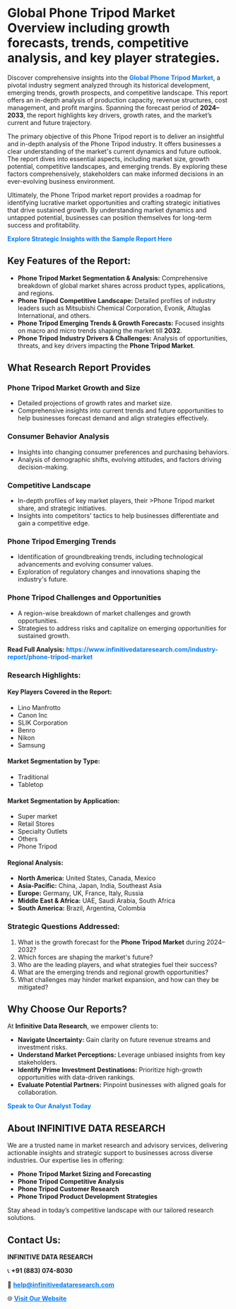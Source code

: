 <h1>Global Phone Tripod Market Overview including growth forecasts, trends, competitive analysis, and key player strategies.</h1>
<p>
Discover comprehensive insights into the 
<a href="https://www.infinitivedataresearch.com/industry-report/phone-tripod-market" rel="dofollow" style="color: #007BFF; text-decoration: none;"><strong>Global Phone Tripod Market</strong></a>, a pivotal industry segment analyzed through its historical development, emerging trends, growth prospects, and competitive landscape. This report offers an in-depth analysis of production capacity, revenue structures, cost management, and profit margins. Spanning the forecast period of <strong>2024–2033</strong>, the report highlights key drivers, growth rates, and the market’s current and future trajectory.
</p>
<p>
The primary objective of this Phone Tripod report is to deliver an insightful and in-depth analysis of the Phone Tripod industry. It offers businesses a clear understanding of the market's current dynamics and future outlook. The report dives into essential aspects, including market size, growth potential, competitive landscapes, and emerging trends. By exploring these factors comprehensively, stakeholders can make informed decisions in an ever-evolving business environment.
</p>
<p>
Ultimately, the Phone Tripod market report provides a roadmap for identifying lucrative market opportunities and crafting strategic initiatives that drive sustained growth. By understanding market dynamics and untapped potential, businesses can position themselves for long-term success and profitability.
</p>
<p>
<a href="https://www.infinitivedataresearch.com/request-sample/reportId=112638" style="color: #007BFF; text-decoration: none;"><strong>Explore Strategic Insights with the Sample Report Here</strong></a>
</p>

<h2>Key Features of the Report:</h2>
<ul>
<li><strong>Phone Tripod Market Segmentation & Analysis:</strong> Comprehensive breakdown of global market shares across product types, applications, and regions.</li>
<li><strong>Phone Tripod Competitive Landscape:</strong> Detailed profiles of industry leaders such as Mitsubishi Chemical Corporation, Evonik, Altuglas International, and others.</li>
<li><strong>Phone Tripod Emerging Trends & Growth Forecasts:</strong> Focused insights on macro and micro trends shaping the market till <strong>2032</strong>.</li>
<li><strong>Phone Tripod Industry Drivers & Challenges:</strong> Analysis of opportunities, threats, and key drivers impacting the <strong>Phone Tripod Market</strong>.</li>
</ul>

<h2>What Research Report Provides</h2>
<h3>Phone Tripod Market Growth and Size</h3>
<ul>
<li>Detailed projections of growth rates and market size.</li>
<li>Comprehensive insights into current trends and future opportunities to help businesses forecast demand and align strategies effectively.</li>
</ul>

<h3>Consumer Behavior Analysis</h3>
<ul>
<li>Insights into changing consumer preferences and purchasing behaviors.</li>
<li>Analysis of demographic shifts, evolving attitudes, and factors driving decision-making.</li>
</ul>

<h3>Competitive Landscape</h3>
<ul>
<li>In-depth profiles of key market players, their >Phone Tripod market share, and strategic initiatives.</li>
<li>Insights into competitors' tactics to help businesses differentiate and gain a competitive edge.</li>
</ul>

<h3>Phone Tripod Emerging Trends</h3>
<ul>
<li>Identification of groundbreaking trends, including technological advancements and evolving consumer values.</li>
<li>Exploration of regulatory changes and innovations shaping the industry's future.</li>
</ul>

<h3>Phone Tripod Challenges and Opportunities</h3>
<ul>
<li>A region-wise breakdown of market challenges and growth opportunities.</li>
<li>Strategies to address risks and capitalize on emerging opportunities for sustained growth.</li>
</ul>
<p><strong>Read Full Analysis:</strong> <a href="https://www.infinitivedataresearch.com/industry-report/phone-tripod-market" rel="dofollow" style="color: #007BFF; text-decoration: none;"><strong>https://www.infinitivedataresearch.com/industry-report/phone-tripod-market</strong></a></p>
<h3>Research Highlights:</h3>
<h4>Key Players Covered in the Report:</h4>
<ul><li>Lino Manfrotto</li><li>Canon Inc</li><li>SLIK Corporation</li><li>Benro</li><li>Nikon</li><li>Samsung</li></ul>
<h4>Market Segmentation by Type:</h4>
<ul><li>Traditional</li><li>Tabletop</li></ul>
<h4>Market Segmentation by Application:</h4>
<ul><li>Super market</li><li>Retail Stores</li><li>Specialty Outlets</li><li>Others</li><li>Phone Tripod</li></ul>

<h4>Regional Analysis:</h4>
<ul>
<li><strong>North America:</strong> United States, Canada, Mexico</li>
<li><strong>Asia-Pacific:</strong> China, Japan, India, Southeast Asia</li>
<li><strong>Europe:</strong> Germany, UK, France, Italy, Russia</li>
<li><strong>Middle East & Africa:</strong> UAE, Saudi Arabia, South Africa</li>
<li><strong>South America:</strong> Brazil, Argentina, Colombia</li>
</ul>

<h3>Strategic Questions Addressed:</h3>
<ol>
<li>What is the growth forecast for the <strong>Phone Tripod Market</strong> during 2024–2032?</li>
<li>Which forces are shaping the market's future?</li>
<li>Who are the leading players, and what strategies fuel their success?</li>
<li>What are the emerging trends and regional growth opportunities?</li>
<li>What challenges may hinder market expansion, and how can they be mitigated?</li>
</ol>

<h2>Why Choose Our Reports?</h2>
<p>At <strong>Infinitive Data Research</strong>, we empower clients to:</p>
<ul>
<li><strong>Navigate Uncertainty:</strong> Gain clarity on future revenue streams and investment risks.</li>
<li><strong>Understand Market Perceptions:</strong> Leverage unbiased insights from key stakeholders.</li>
<li><strong>Identify Prime Investment Destinations:</strong> Prioritize high-growth opportunities with data-driven rankings.</li>
<li><strong>Evaluate Potential Partners:</strong> Pinpoint businesses with aligned goals for collaboration.</li>
</ul>
<p><a href="https://www.infinitivedataresearch.com/industry-report/phone-tripod-market" rel="dofollow" style="color: #007BFF; text-decoration: none;"><strong>Speak to Our Analyst Today</strong></a></p>

<h2>About INFINITIVE DATA RESEARCH</h2>
<p>We are a trusted name in market research and advisory services, delivering actionable insights and strategic support to businesses across diverse industries. Our expertise lies in offering:</p>
<ul>
<li><strong>Phone Tripod Market Sizing and Forecasting</strong></li>
<li><strong>Phone Tripod Competitive Analysis</strong></li>
<li><strong>Phone Tripod Customer Research</strong></li>
<li><strong>Phone Tripod Product Development Strategies</strong></li>
</ul>
<p>Stay ahead in today’s competitive landscape with our tailored research solutions.</p>

<h2>Contact Us:</h2>
<p><strong>INFINITIVE DATA RESEARCH</strong></p>
<p>📞 <strong>+91 (883) 074-8030</strong></p>
<p>📧 <strong><a href="mailto:help@infinitivedataresearch.com" style="color: #007BFF;">help@infinitivedataresearch.com</a></strong></p>
<p>🌐 <strong><a href="https://www.infinitivedataresearch.com" rel="dofollow" style="color: #007BFF;">Visit Our Website</a></strong></p>